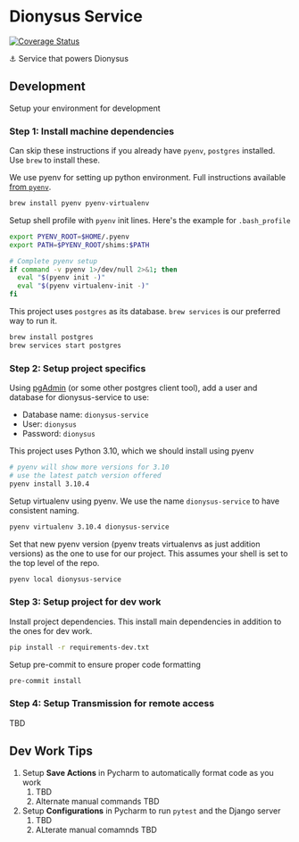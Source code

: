 # Dionysus Service
[![Coverage Status](https://coveralls.io/repos/github/SirSeim/dionysus-service/badge.svg?branch=main)](https://coveralls.io/github/SirSeim/dionysus-service?branch=main)

⚓️ Service that powers Dionysus

## Development
Setup your environment for development

### Step 1: Install machine dependencies
Can skip these instructions if you already have `pyenv`, `postgres` installed. Use `brew` to install these.

We use pyenv for setting up python environment. Full instructions available [from `pyenv`](https://github.com/pyenv/pyenv).
```bash
brew install pyenv pyenv-virtualenv
```
Setup shell profile with `pyenv` init lines. Here's the example for `.bash_profile`
```bash
export PYENV_ROOT=$HOME/.pyenv
export PATH=$PYENV_ROOT/shims:$PATH

# Complete pyenv setup
if command -v pyenv 1>/dev/null 2>&1; then
  eval "$(pyenv init -)"
  eval "$(pyenv virtualenv-init -)"
fi
```

This project uses `postgres` as its database. `brew services` is our preferred way to run it.
```bash
brew install postgres
brew services start postgres
```

### Step 2: Setup project specifics
Using [pgAdmin](https://www.pgadmin.org/download/) (or some other postgres client tool), add a user and database for dionysus-service to use:
* Database name: `dionysus-service`
* User: `dionysus`
* Password: `dionysus`

This project uses Python 3.10, which we should install using pyenv
```bash
# pyenv will show more versions for 3.10
# use the latest patch version offered
pyenv install 3.10.4
```

Setup virtualenv using pyenv. We use the name `dionysus-service` to have consistent naming.
```bash
pyenv virtualenv 3.10.4 dionysus-service
```
Set that new pyenv version (pyenv treats virtualenvs as just addition versions) as the one to use for our project. This assumes your shell is set to the top level of the repo.
```bash
pyenv local dionysus-service
```

### Step 3: Setup project for dev work
Install project dependencies. This install main dependencies in addition to the ones for dev work.
```bash
pip install -r requirements-dev.txt
```

Setup pre-commit to ensure proper code formatting
```bash
pre-commit install
```

### Step 4: Setup Transmission for remote access
TBD

## Dev Work Tips

1. Setup **Save Actions** in Pycharm to automatically format code as you work
   1. TBD
   2. Alternate manual commands TBD
2. Setup **Configurations** in Pycharm to run `pytest` and the Django server
   1. TBD
   2. ALterate manual comamnds TBD
